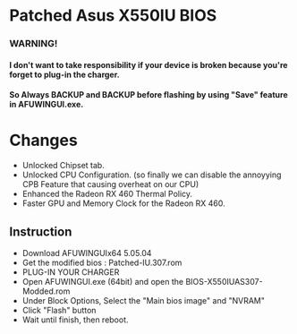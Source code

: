 #  Patched Asus X550IU BIOS 


### WARNING! 
#### I don't want to take responsibility if your device is broken because you're forget to plug-in the charger.
#### So Always BACKUP and BACKUP before flashing by using "Save" feature in AFUWINGUI.exe.

# Changes
* Unlocked Chipset tab.
* Unlocked CPU Configuration. (so finally we can disable the annoyying CPB Feature that causing overheat on our CPU)
* Enhanced the Radeon RX 460 Thermal Policy.
* Faster GPU and Memory Clock for the Radeon RX 460.

## Instruction
* Download AFUWINGUIx64 5.05.04
* Get the modified bios : Patched-IU.307.rom
* PLUG-IN YOUR CHARGER
* Open AFUWINGUI.exe (64bit) and open the BIOS-X550IUAS307-Modded.rom
* Under Block Options, Select the "Main bios image" and "NVRAM"
* Click "Flash" button
* Wait until finish, then reboot.
